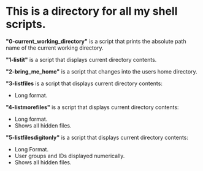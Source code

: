 # This is a directory for all my shell scripts.
__"0-current_working_directory"__ is a script that prints the absolute path name of the current working directory.

__"1-listit"__ is a script that displays current directory contents.

__"2-bring_me_home"__ is a script that changes into the users home directory.

__"3-listfiles__ is a script that displays current directory contents:
* Long format.

__"4-listmorefiles"__ is a script that displays current directory contents: 
* Long format.
* Shows all hidden files.

__"5-listfilesdigitonly"__ is a script that displays current directory contents:
* Long Format.
* User groups and IDs displayed numerically.
* Shows all hidden files.
